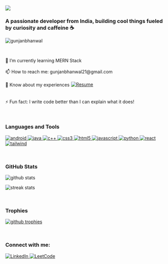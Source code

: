 <h1 align="left">
  <a href="https://github.com/gunjanbhanwal" target="_blank">
    <img src="https://readme-typing-svg.demolab.com/?lines=Hi%20%F0%9F%91%8B%2C%20I'm%20Gunjan;A%20curious%20developer%20from%20India;Building%20cool%20things%20with%20caffeine%20and%20code%20☕;&width=500&height=50">
  </a>
</h1>

<h3 align="left">A passionate developer from India, building cool things fueled by curiosity and caffeine ☕</h3>

<p align="left"> 
  <img src="https://komarev.com/ghpvc/?username=gunjanbhanwal&label=Profile%20views&color=blueviolet&style=plastic" alt="gunjanbhanwal" /> 
</p>

<br>

<!-- Work section -->
<p align="left">
  🌱 I’m currently learning MERN Stack<br><br>
  📫 How to reach me: gunjanbhanwal21@gmail.com<br><br>
  <span style="display: flex; align-items: center;">
    📄 Know about my experiences 
    <a href="https://bit.ly/shortened-link" target="_blank" style="margin-left: 5px; display: flex; align-items: center;">
      <img src="https://img.shields.io/badge/Resume-Get%20It!-blue?style=for-the-badge&logo=readme&logoColor=white" alt="Resume" style="margin-bottom: 2px;" />
    </a>
  </span>
  <br><br>
  ⚡ Fun fact: I write code better than I can explain what it does!
</p>

<br>

<h3 align="left">Languages and Tools</h3>
<p align="left">
  <a href="https://developer.android.com" target="_blank">
    <img src="https://img.shields.io/badge/Android-green?style=for-the-badge&logo=android" alt="android" />
  </a>
  <a href="https://www.java.com" target="_blank">
    <img src="https://img.shields.io/badge/Java-orange?style=for-the-badge&logo=java" alt="java" />
  </a>
  <a href="https://www.w3schools.com/cpp/" target="_blank">
    <img src="https://img.shields.io/badge/C%2B%2B-blue?style=for-the-badge&logo=cplusplus" alt="c++" />
  </a>
  <a href="https://www.w3schools.com/css/" target="_blank">
    <img src="https://img.shields.io/badge/CSS3-blue?style=for-the-badge&logo=css3" alt="css3" />
  </a>
  <a href="https://www.w3.org/html/" target="_blank">
    <img src="https://img.shields.io/badge/HTML5-orange?style=for-the-badge&logo=html5" alt="html5" />
  </a>
  <a href="https://developer.mozilla.org/en-US/docs/Web/JavaScript" target="_blank">
    <img src="https://img.shields.io/badge/JavaScript-yellow?style=for-the-badge&logo=javascript" alt="javascript" />
  </a>
  <a href="https://www.python.org" target="_blank">
    <img src="https://img.shields.io/badge/Python-blue?style=for-the-badge&logo=python" alt="python" />
  </a>
  <a href="https://reactjs.org/" target="_blank">
    <img src="https://img.shields.io/badge/React-blue?style=for-the-badge&logo=react" alt="react" />
  </a>
  <a href="https://tailwindcss.com/" target="_blank">
    <img src="https://img.shields.io/badge/TailwindCSS-blue?style=for-the-badge&logo=tailwindcss" alt="tailwind" />
  </a>
</p>

<br>

<h3 align="left">GitHub Stats</h3>
<p align="left">
  <img src="https://github-readme-stats.vercel.app/api?username=gunjanbhanwal&show_icons=true&theme=radical" alt="github stats" />
</p>
<p align="left">
  <img src="https://github-readme-streak-stats.herokuapp.com/?user=gunjanbhanwal&theme=radical" alt="streak stats" />
</p>

<br>

<h3 align="left">Trophies</h3>
<p align="left">
  <a href="https://github.com/ryo-ma/github-profile-trophy">
    <img src="https://github-profile-trophy.vercel.app/?username=gunjanbhanwal&theme=onedark" alt="github trophies" />
  </a>
</p>

<br>

<h3 align="left">Connect with me:</h3>
<p align="left">
  <a href="https://linkedin.com/in/gunjanbhanwal" target="_blank">
    <img src="https://img.shields.io/badge/LinkedIn-Connect-blue?style=for-the-badge&logo=linkedin" alt="LinkedIn" />
  </a>
  <a href="https://leetcode.com/u/gunjan_bhanwal/" target="_blank">
    <img src="https://img.shields.io/badge/LeetCode-SolvedProblems-yellow?style=for-the-badge&logo=leetcode" alt="LeetCode" />
  </a>
</p>

<br>
